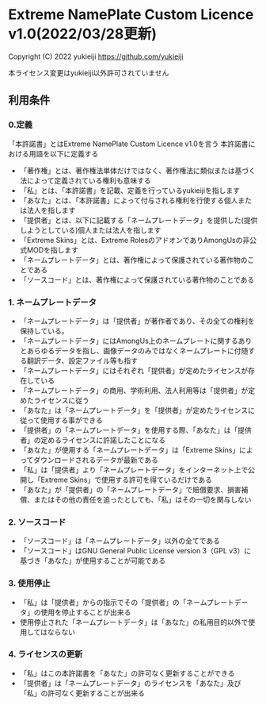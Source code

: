 # Extreme NamePlate Custom Licence v1.0(2022/03/28更新)

Copyright (C) 2022 yukieiji https://github.com/yukieiji

本ライセンス変更はyukieiji以外許可されていません

## 利用条件
### 0.定義
「本許諾書」とはExtreme NamePlate Custom Licence v1.0を言う
本許諾書における用語を以下に定義する
- 「著作権」とは、著作権法単体だけではなく、著作権法に類似または基づく法によって定義されている権利も意味する
- 「私」とは、「本許諾書」を記載、定義を行っているyukieijiを指します
- 「あなた」とは、「本許諾書」によって付与される権利を行使する個人または法人を指します
- 「提供者」とは、以下に記載する「ネームプレートデータ」を提供した(提供しようとしている)個人または法人を指します
- 「Extreme Skins」とは、Extreme RolesのアドオンでありAmongUsの非公式MODを指します
- 「ネームプレートデータ」とは、著作権によって保護されている著作物のことである
- 「ソースコード」とは、著作権によって保護されている著作物のことである
### 1. ネームプレートデータ
- 「ネームプレートデータ」は「提供者」が著作者であり、その全ての権利を保持している。
- 「ネームプレートデータ」にはAmongUs上のネームプレートに関するありとあらゆるデータを指し、画像データのみではなくネームプレートに付随する翻訳データ、設定ファイル等も指す
- 「ネームプレートデータ」にはそれぞれ「提供者」が定めたライセンスが存在している
- 「ネームプレートデータ」の商用、学術利用、法人利用等は「提供者」が定めたライセンスに従う
- 「あなた」は「ネームプレートデータ」を「提供者」が定めたライセンスに従って使用する事ができる
- 「提供者」の「ネームプレートデータ」を使用する際、「あなた」は「提供者」の定めるライセンスに許諾したことになる
- 「あなた」が使用する「ネームプレートデータ」は「Extreme Skins」によってダウンロードされるデータが最新である
- 「私」は「提供者」より「ネームプレートデータ」をインターネット上で公開し「Extreme Skins」で使用する許可を得ているだけである
- 「あなた」が「提供者」の「ネームプレートデータ」で賠償要求、損害補償、またはその他の責任を追ったとしても、「私」はその一切を関与しない
### 2. ソースコード
- 「ソースコード」は「ネームプレートデータ」以外の全てである
- 「ソースコード」はGNU General Public License version 3（GPL v3）に基づき「あなた」が使用することが可能である
### 3. 使用停止
- 「私」は「提供者」からの指示でその「提供者」の「ネームプレートデータ」の使用を停止することが出来る
- 使用停止された「ネームプレートデータ」は「あなた」の私用目的以外で使用してはならない
### 4. ライセンスの更新
- 「私」はこの本許諾書を「あなた」の許可なく更新することができる
- 「提供者」は「ネームプレートデータ」のライセンスを「あなた」及び「私」の許可なく更新することが出来る
